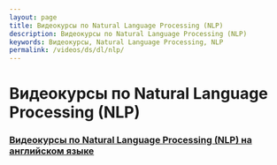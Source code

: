 ```yaml
---
layout: page
title: Видеокурсы по Natural Language Processing (NLP)
description: Видеокурсы по Natural Language Processing (NLP)
keywords: Видеокурсы, Natural Language Processing, NLP
permalink: /videos/ds/dl/nlp/
---
```


# Видеокурсы по Natural Language Processing (NLP)

<!--

### [Видеокурсы по Natural Language Processing (NLP) на русском языке](/videos/ds/dl/cv/ru/)

-->

### [Видеокурсы по Natural Language Processing (NLP) на английском языке](/videos/ds/dl/nlp/en/)
